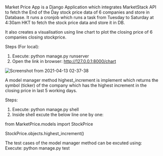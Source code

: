 Market Price App is a Django Application which integrates MarketStack API to fetch the End of the Day stock price data of 6 companies and store in Database.
It runs a cronjob which runs a task from Tuesday to Saturday at 4:30am HKT to fetch the stock price data and store it in DB.

It also creates a visualisation using line chart to plot the closing price of 6 companies closing stockprice.

Steps (For local):
1. Execute: python manage.py runserver
2. Open the link in browser: http://127.0.0.1:8000/chart


![Screenshot from 2021-04-13 02-37-38](https://user-images.githubusercontent.com/25360174/114444397-69de2a80-9c01-11eb-9080-d34cf186d035.png)

A model manager method highest_increment is implement which returns the symbol (ticker) of the company which has the highest increment in the closing price in last 5 working days.

Steps:
1. Execute: python manage.py shell
2. Inside shell excute the below line one by one: 

from MarketPrice.models import StockPrice

StockPrice.objects.highest_increment()

The test cases of the model manager method can be excuted using:
Execute: python manage.py test


 
